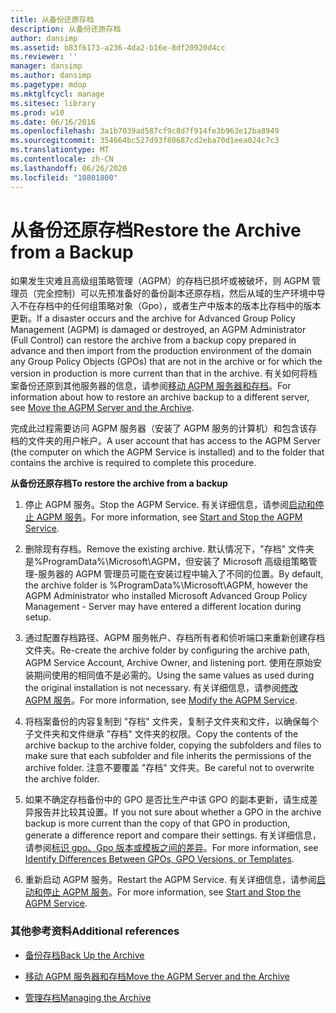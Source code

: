 ```yaml
---
title: 从备份还原存档
description: 从备份还原存档
author: dansimp
ms.assetid: b83f6173-a236-4da2-b16e-8df20920d4cc
ms.reviewer: ''
manager: dansimp
ms.author: dansimp
ms.pagetype: mdop
ms.mktglfcycl: manage
ms.sitesec: library
ms.prod: w10
ms.date: 06/16/2016
ms.openlocfilehash: 3a1b7039ad587cf9c8d7f914fe3b963e12ba8949
ms.sourcegitcommit: 354664bc527d93f80687cd2eba70d1eea024c7c3
ms.translationtype: MT
ms.contentlocale: zh-CN
ms.lasthandoff: 06/26/2020
ms.locfileid: "10801800"
---
```

# <span data-ttu-id="6129b-103">从备份还原存档</span><span class="sxs-lookup"><span data-stu-id="6129b-103">Restore the Archive from a Backup</span></span>


<span data-ttu-id="6129b-104">如果发生灾难且高级组策略管理（AGPM）的存档已损坏或被破坏，则 AGPM 管理员（完全控制）可以先预准备好的备份副本还原存档，然后从域的生产环境中导入不在存档中的任何组策略对象（Gpo），或者生产中版本的版本比存档中的版本更新。</span><span class="sxs-lookup"><span data-stu-id="6129b-104">If a disaster occurs and the archive for Advanced Group Policy Management (AGPM) is damaged or destroyed, an AGPM Administrator (Full Control) can restore the archive from a backup copy prepared in advance and then import from the production environment of the domain any Group Policy Objects (GPOs) that are not in the archive or for which the version in production is more current than that in the archive.</span></span> <span data-ttu-id="6129b-105">有关如何将档案备份还原到其他服务器的信息，请参阅[移动 AGPM 服务器和存档](move-the-agpm-server-and-the-archive-agpm40.md)。</span><span class="sxs-lookup"><span data-stu-id="6129b-105">For information about how to restore an archive backup to a different server, see [Move the AGPM Server and the Archive](move-the-agpm-server-and-the-archive-agpm40.md).</span></span>

<span data-ttu-id="6129b-106">完成此过程需要访问 AGPM 服务器（安装了 AGPM 服务的计算机）和包含该存档的文件夹的用户帐户。</span><span class="sxs-lookup"><span data-stu-id="6129b-106">A user account that has access to the AGPM Server (the computer on which the AGPM Service is installed) and to the folder that contains the archive is required to complete this procedure.</span></span>

**<span data-ttu-id="6129b-107">从备份还原存档</span><span class="sxs-lookup"><span data-stu-id="6129b-107">To restore the archive from a backup</span></span>**

1.  <span data-ttu-id="6129b-108">停止 AGPM 服务。</span><span class="sxs-lookup"><span data-stu-id="6129b-108">Stop the AGPM Service.</span></span> <span data-ttu-id="6129b-109">有关详细信息，请参阅[启动和停止 AGPM 服务](start-and-stop-the-agpm-service-agpm40.md)。</span><span class="sxs-lookup"><span data-stu-id="6129b-109">For more information, see [Start and Stop the AGPM Service](start-and-stop-the-agpm-service-agpm40.md).</span></span>

2.  <span data-ttu-id="6129b-110">删除现有存档。</span><span class="sxs-lookup"><span data-stu-id="6129b-110">Remove the existing archive.</span></span> <span data-ttu-id="6129b-111">默认情况下，"存档" 文件夹是%ProgramData%\\Microsoft\\AGPM，但安装了 Microsoft 高级组策略管理-服务器的 AGPM 管理员可能在安装过程中输入了不同的位置。</span><span class="sxs-lookup"><span data-stu-id="6129b-111">By default, the archive folder is %ProgramData%\\Microsoft\\AGPM, however the AGPM Administrator who installed Microsoft Advanced Group Policy Management - Server may have entered a different location during setup.</span></span>

3.  <span data-ttu-id="6129b-112">通过配置存档路径、AGPM 服务帐户、存档所有者和侦听端口来重新创建存档文件夹。</span><span class="sxs-lookup"><span data-stu-id="6129b-112">Re-create the archive folder by configuring the archive path, AGPM Service Account, Archive Owner, and listening port.</span></span> <span data-ttu-id="6129b-113">使用在原始安装期间使用的相同值不是必需的。</span><span class="sxs-lookup"><span data-stu-id="6129b-113">Using the same values as used during the original installation is not necessary.</span></span> <span data-ttu-id="6129b-114">有关详细信息，请参阅[修改 AGPM 服务](modify-the-agpm-service-agpm40.md)。</span><span class="sxs-lookup"><span data-stu-id="6129b-114">For more information, see [Modify the AGPM Service](modify-the-agpm-service-agpm40.md).</span></span>

4.  <span data-ttu-id="6129b-115">将档案备份的内容复制到 "存档" 文件夹，复制子文件夹和文件，以确保每个子文件夹和文件继承 "存档" 文件夹的权限。</span><span class="sxs-lookup"><span data-stu-id="6129b-115">Copy the contents of the archive backup to the archive folder, copying the subfolders and files to make sure that each subfolder and file inherits the permissions of the archive folder.</span></span> <span data-ttu-id="6129b-116">注意不要覆盖 "存档" 文件夹。</span><span class="sxs-lookup"><span data-stu-id="6129b-116">Be careful not to overwrite the archive folder.</span></span>

5.  <span data-ttu-id="6129b-117">如果不确定存档备份中的 GPO 是否比生产中该 GPO 的副本更新，请生成差异报告并比较其设置。</span><span class="sxs-lookup"><span data-stu-id="6129b-117">If you not sure about whether a GPO in the archive backup is more current than the copy of that GPO in production, generate a difference report and compare their settings.</span></span> <span data-ttu-id="6129b-118">有关详细信息，请参阅[标识 gpo、Gpo 版本或模板之间的差异](identify-differences-between-gpos-gpo-versions-or-templates-agpm40.md)。</span><span class="sxs-lookup"><span data-stu-id="6129b-118">For more information, see [Identify Differences Between GPOs, GPO Versions, or Templates](identify-differences-between-gpos-gpo-versions-or-templates-agpm40.md).</span></span>

6.  <span data-ttu-id="6129b-119">重新启动 AGPM 服务。</span><span class="sxs-lookup"><span data-stu-id="6129b-119">Restart the AGPM Service.</span></span> <span data-ttu-id="6129b-120">有关详细信息，请参阅[启动和停止 AGPM 服务](start-and-stop-the-agpm-service-agpm40.md)。</span><span class="sxs-lookup"><span data-stu-id="6129b-120">For more information, see [Start and Stop the AGPM Service](start-and-stop-the-agpm-service-agpm40.md).</span></span>

### <span data-ttu-id="6129b-121">其他参考资料</span><span class="sxs-lookup"><span data-stu-id="6129b-121">Additional references</span></span>

-   [<span data-ttu-id="6129b-122">备份存档</span><span class="sxs-lookup"><span data-stu-id="6129b-122">Back Up the Archive</span></span>](back-up-the-archive-agpm40.md)

-   [<span data-ttu-id="6129b-123">移动 AGPM 服务器和存档</span><span class="sxs-lookup"><span data-stu-id="6129b-123">Move the AGPM Server and the Archive</span></span>](move-the-agpm-server-and-the-archive-agpm40.md)

-   [<span data-ttu-id="6129b-124">管理存档</span><span class="sxs-lookup"><span data-stu-id="6129b-124">Managing the Archive</span></span>](managing-the-archive-agpm40.md)

 

 





